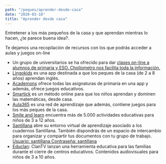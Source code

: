 ```yaml
---
path: "/peques/aprender-desde-casa"
date: "2020-03-18"
title: "Aprender desde casa"
---
```


Entretener a los más pequeños de la casa y que aprendan mientras lo hacen, ¿te parece buena idea?.

Te dejamos una recopilación de recursos con los que podrás acceder a aulas y juegos on-line

- Un grupo de universitarios se ha ofrecido para dar [clases on-line a alumnos de primaria y ESO. Chollometro nos facilita toda la información.](https://www.chollometro.com/ofertas/quedateencasa-universitarios-vs-pandemia-clases-online-gratis-para-primaria-y-eso-por-universitarios-308834?utm_source=tgchmt&utm_medium=referral)
- [Lingokids](https://www.lingokids.com/es) es una app destinada a que los peques de la casa (de 2 a 8 años) aprendan inglés.
- [Academons](http://www.academons.com/) ofrece todas las asignaturas de primaria en una app y además, ofrece juegos educativos.
- [Smartick](https://www.smartick.es/) es un método online para que los niños aprendan y dominen las matemáticas, desde casa.
- [Aula365](http://www.aula365.com/) es una red de aprendizaje que además, contiene juegos para los más peques de la casa.
- [Smile and learn](https://smileandlearn.com/) encuentra más de 5.000 actividades educativas para niños de 3 a 12 años.
- [Santillana](https://proyectos.santillana.com/) abre su entorno virtual de aprendizaje asociado a los cuadernos Santillana. También dispondrás de un espacio de intercambio para organizar y compartir tus documentos con tu grupo de trabajo. [Usuario:‌ santillana Contraseña: santillana](https://proyectos.santillana.com/)
- [Educlan](https://www.rtve.es/educlan/): ClanTV lanzan una herramienta educativa para las familias durante el cierre de centros educativos. Contenidos audiovisuales para niños de 3 a 10 años.
